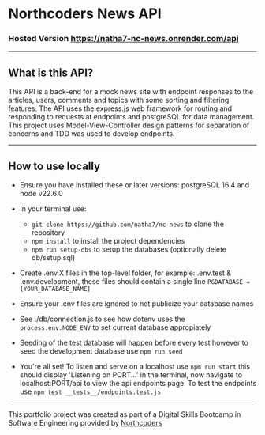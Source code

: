 # Northcoders News API

### **Hosted Version** https://natha7-nc-news.onrender.com/api

---

## **What is this API?**

This API is a back-end for a mock news site with endpoint responses to the articles, users, comments and topics with some sorting and filtering features. The API uses the express.js web framework for routing and responding to requests at endpoints and postgreSQL for data management. This project uses Model-View-Controller design patterns for separation of concerns and TDD was used to develop endpoints.

---

## **How to use locally**

- Ensure you have installed these or later versions: postgreSQL 16.4 and node v22.6.0

- In your terminal use:

  - `git clone https://github.com/natha7/nc-news` to clone the repository
  - `npm install` to install the project dependencies
  - `npm run setup-dbs` to setup the databases (optionally delete db/setup.sql)

- Create .env.X files in the top-level folder, for example: .env.test & .env.development, these files should contain a single line `PGDATABASE = [YOUR_DATABASE_NAME]`

- Ensure your .env files are ignored to not publicize your database names
- See ./db/connection.js to see how dotenv uses the `process.env.NODE_ENV` to set current database appropiately
- Seeding of the test database will happen before every test however to seed the development database use `npm run seed`
- You're all set! To listen and serve on a localhost use `npm run start` this should display 'Listening on PORT...' in the terminal, now navigate to localhost:PORT/api to view the api endpoints page. To test the endpoints use `npm test __tests__/endpoints.test.js`

---

This portfolio project was created as part of a Digital Skills Bootcamp in Software Engineering provided by [Northcoders](https://northcoders.com/)
